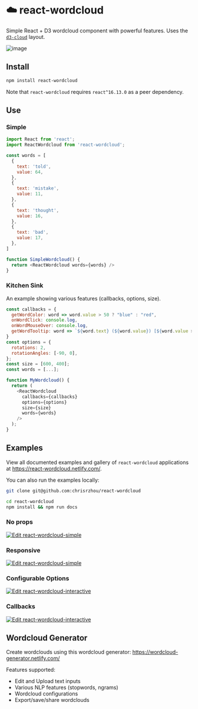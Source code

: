 # ☁️ react-wordcloud

Simple React + D3 wordcloud component with powerful features. Uses the [`d3-cloud`](https://github.com/jasondavies/d3-cloud) layout.

![image](/public/wordcloud.png)

## Install

```sh
npm install react-wordcloud
```

Note that `react-wordcloud` requires `react^16.13.0` as a peer dependency.

## Use

### Simple

```js
import React from 'react';
import ReactWordcloud from 'react-wordcloud';

const words = [
  {
    text: 'told',
    value: 64,
  },
  {
    text: 'mistake',
    value: 11,
  },
  {
    text: 'thought',
    value: 16,
  },
  {
    text: 'bad',
    value: 17,
  },
]

function SimpleWordcloud() {
  return <ReactWordcloud words={words} />
}
```

### Kitchen Sink

An example showing various features (callbacks, options, size).

```js
const callbacks = {
  getWordColor: word => word.value > 50 ? "blue" : "red",
  onWordClick: console.log,
  onWordMouseOver: console.log,
  getWordTooltip: word => `${word.text} (${word.value}) [${word.value > 50 ? "good" : "bad"}]`,
}
const options = {
  rotations: 2,
  rotationAngles: [-90, 0],
};
const size = [600, 400];
const words = [...];

function MyWordcloud() {
  return (
    <ReactWordcloud
      callbacks={callbacks}
      options={options}
      size={size}
      words={words}
    />
  );
}
```

## Examples

View all documented examples and gallery of `react-wordcloud` applications at https://react-wordcloud.netlify.com/.

You can also run the examples locally:

```sh
git clone git@github.com:chrisrzhou/react-wordcloud

cd react-wordcloud
npm install && npm run docs
```

### No props

[![Edit react-wordcloud-simple](https://codesandbox.io/static/img/play-codesandbox.svg)](https://codesandbox.io/s/bgov9)

### Responsive

[![Edit react-wordcloud-simple](https://codesandbox.io/static/img/play-codesandbox.svg)](https://codesandbox.io/s/55sb8)

### Configurable Options

[![Edit react-wordcloud-interactive](https://codesandbox.io/static/img/play-codesandbox.svg)](https://codesandbox.io/s/fnk8w)

### Callbacks

[![Edit react-wordcloud-interactive](https://codesandbox.io/static/img/play-codesandbox.svg)](https://codesandbox.io/s/4lecp)

## Wordcloud Generator

Create wordclouds using this wordcloud generator: https://wordcloud-generator.netlify.com/

Features supported:

- Edit and Upload text inputs
- Various NLP features (stopwords, ngrams)
- Wordcloud configurations
- Export/save/share wordclouds
